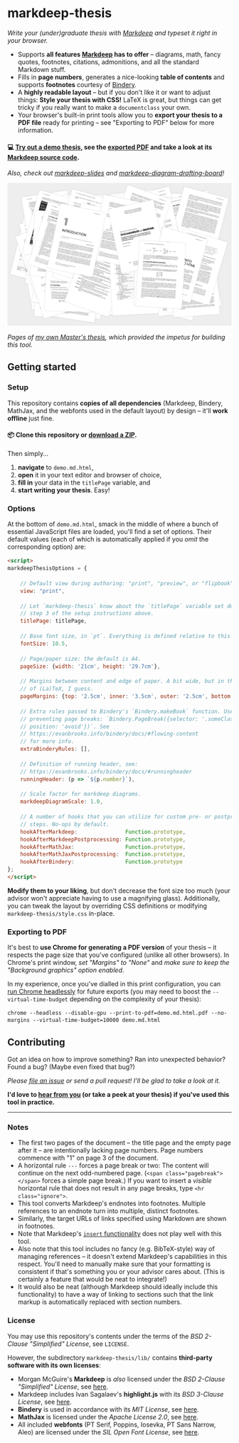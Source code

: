 # markdeep-thesis

*Write your (under)graduate thesis with [Markdeep](https://casual-effects.com/markdeep/) and typeset it right in your browser.*

* Supports **all features [Markdeep](https://casual-effects.com/markdeep/) has to offer** – diagrams, math, fancy quotes, footnotes, citations, admonitions, and all the standard Markdown stuff.
* Fills in **page numbers**, generates a nice-looking **table of contents** and supports **footnotes** courtesy of [Bindery](https://evanbrooks.info/bindery/).
* A **highly readable layout** – but if you don't like it or want to adjust things: **Style your thesis with CSS!** LaTeX is great, but things can get tricky if you really want to make a `documentclass` your own.
* Your browser's built-in print tools allow you to **export your thesis to a PDF file** ready for printing – see "Exporting to PDF" below for more information.

#### 💻 [Try out a demo thesis](https://doersino.github.io/markdeep-thesis/demo.md.html), see the [exported PDF](demo.md.html.pdf) and take a look at its [Markdeep source code](demo.md.html).

*Also, check out [markdeep-slides](https://github.com/doersino/markdeep-slides) and [markdeep-diagram-drafting-board](https://github.com/doersino/markdeep-diagram-drafting-board)!*

![](screenshot.png)

*Pages of [my own Master's thesis](https://github.com/doersino/UnicodeMathML/blob/master/docs/doersing-unicodemath-to-mathml.pdf), which provided the impetus for building this tool.*


## Getting started

### Setup

This repository contains **copies of all dependencies** (Markdeep, Bindery, MathJax, and the webfonts used in the default layout) by design – it'll **work offline** just fine.

#### 📦 Clone this repository or [download a ZIP](https://github.com/doersino/markdeep-thesis/archive/master.zip).

Then simply...

1. **navigate** to `demo.md.html`,
2. **open** it in your text editor and browser of choice,
3. **fill in** your data in the `titlePage` variable, and
4. **start writing your thesis**. Easy!


### Options

At the bottom of `demo.md.html`, smack in the middle of where a bunch of essential JavaScript files are loaded, you'll find a set of options. Their default values (each of which is automatically applied if you *omit* the corresponding option) are:

```html
<script>
markdeepThesisOptions = {

    // Default view during authoring: "print", "preview", or "flipbook".
    view: "print",

    // Let `markdeep-thesis` know about the `titlePage` variable set during
    // step 3 of the setup instructions above.
    titlePage: titlePage,

    // Base font size, in `pt`. Everything is defined relative to this value.
    fontSize: 10.5,

    // Page/paper size: the default is A4.
    pageSize: {width: '21cm', height: '29.7cm'},

    // Margins between content and edge of paper. A bit wide, but in the spirit
    // of (La)TeX, I guess.
    pageMargins: {top: '2.5cm', inner: '3.5cm', outer: '2.5cm', bottom: '2.5cm'},

    // Extra rules passed to Bindery's `Bindery.makeBook` function. Useful for
    // preventing page breaks: `Bindery.PageBreak({selector: '.someClass',
    // position: 'avoid'})`. See
    // https://evanbrooks.info/bindery/docs/#flowing-content
    // for more info.
    extraBinderyRules: [],

    // Definition of running header, see:
    // https://evanbrooks.info/bindery/docs/#runningheader
    runningHeader: (p => `${p.number}`),

    // Scale factor for markdeep diagrams.
    markdeepDiagramScale: 1.0,

    // A number of hooks that you can utilize for custom pre- or postprocessing
    // steps. No-ops by default.
    hookAfterMarkdeep:               Function.prototype,
    hookAfterMarkdeepPostprocessing: Function.prototype,
    hookAfterMathJax:                Function.prototype,
    hookAfterMathJaxPostprocessing:  Function.prototype,
    hookAfterBindery:                Function.prototype
};
</script>
```

**Modify them to your liking**, but don't decrease the font size too much (your advisor won't appreciate having to use a magnifying glass). Additionally, you can tweak the layout by overriding CSS definitions or modifying `markdeep-thesis/style.css` in-place.


### Exporting to PDF

It's best to **use Chrome for generating a PDF version** of your thesis – it respects the page size that you've configured (unlike all other browsers). In Chrome's print window, *set "Margins" to "None"* and *make sure to keep the "Background graphics" option enabled*.

In my experience, once you've dialled in this print configuration, you can [run Chrome headlessly](https://developers.google.com/web/updates/2017/04/headless-chrome) for future exports (you may need to boost the `--virtual-time-budget` depending on the complexity of your thesis):

```
chrome --headless --disable-gpu --print-to-pdf=demo.md.html.pdf --no-margins --virtual-time-budget=10000 demo.md.html
```


## Contributing

Got an idea on how to improve something? Ran into unexpected behavior? Found a bug? (Maybe even fixed that bug?)

*Please [file an issue](https://github.com/doersino/markdeep-thesis/issues) or send a pull request! I'll be glad to take a look at it.*

**I'd love to [hear from you](https://hejnoah.com/about.html) (or take a peek at your thesis) if you've used this tool in practice.**


---


### Notes

* The first two pages of the document – the title page and the empty page after it – are intentionally lacking page numbers. Page numbers commence with "1" on page 3 of the document.
* A horizontal rule `---` forces a page break or two: The content will continue on the next odd-numbered page. (`<span class="pagebreak"></span>` forces a simple page break.) If you want to insert a *visible* horizontal rule that does not result in any page breaks, type `<hr class="ignore">`.
* This tool converts Markdeep's endnotes into footnotes. Multiple references to an endnote turn into multiple, distinct footnotes.
* Similarly, the target URLs of links specified using Markdown are shown in footnotes.
* Note that Markdeep's [`insert` functionality](https://casual-effects.com/markdeep/features.md.html#including/insertingotherdocuments) does not play well with this tool.
* Also note that this tool includes no fancy (e.g. BibTeX-style) way of managing references – it doesn't extend Markdeep's capabilities in this respect. You'll need to manually make sure that your formatting is consistent if that's something you or your advisor cares about. (This is certainly a feature that would be neat to integrate!)
* It would also be neat (although Markdeep should ideally include this functionality) to have a way of linking to sections such that the link markup is automatically replaced with section numbers.


### License

You may use this repository's contents under the terms of the *BSD 2-Clause "Simplified" License*, see `LICENSE`.

However, the subdirectory `markdeep-thesis/lib/` contains **third-party software with its own licenses**:

* Morgan McGuire's **Markdeep** is *also* licensed under the *BSD 2-Clause "Simplified" License*, see [here](https://casual-effects.com/markdeep/#license).
* Markdeep includes Ivan Sagalaev's **highlight.js** with its *BSD 3-Clause License*, see [here](https://github.com/highlightjs/highlight.js/blob/master/LICENSE).
* **Bindery** is used in accordance with its *MIT License*, see [here](https://github.com/evnbr/bindery/blob/master/LICENSE).
* **MathJax** is licensed under the *Apache License 2.0*, see [here](https://github.com/mathjax/MathJax/blob/master/LICENSE).
* All included **webfonts** (PT Serif, Poppins, Iosevka, PT Sans Narrow, Aleo) are licensed under the *SIL Open Font License*, see [here](https://scripts.sil.org/cms/scripts/page.php?site_id=nrsi&id=OFL_web).
